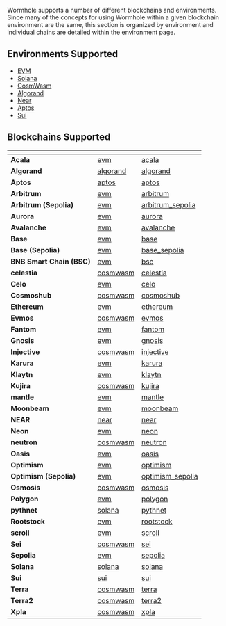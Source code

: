 
Wormhole supports a number of different blockchains and environments. Since many of the concepts for using Wormhole within a given blockchain environment are the same, this section is organized by environment and individual chains are detailed within the environment page. 

## Environments Supported

- [EVM](./evm/README.md)
- [Solana](./solana/README.md)
- [CosmWasm](./cosmwasm/README.md)
- [Algorand](./algorand/README.md)
- [Near](./near/README.md)
- [Aptos](./aptos/README.md)
- [Sui](./sui/README.md)


## Blockchains Supported

<table data-view="cards" data-full-width="false">
<thead>
    <tr>
        <th></th>
        <th data-hidden data-card-target data-type="content-ref"></th>
        <th data-hidden data-card-cover data-type="files"></th>
    </tr>
</thead>
<tbody>
<!--SUPPORTED_BLOCKCHAIN_ECOSYSTEM_CARDS-->
<tr>
    <td><strong>Acala</strong></td>
    <td><a href="../../reference/environments/evm/README.md#acala">evm</a></td>
    <td><a href="../../.gitbook/assets/chain-icons/acala.svg">acala</a></td>
</tr>
<tr>
    <td><strong>Algorand</strong></td>
    <td><a href="../../reference/environments/algorand/README.md#algorand">algorand</a></td>
    <td><a href="../../.gitbook/assets/chain-icons/algorand.svg">algorand</a></td>
</tr>
<tr>
    <td><strong>Aptos</strong></td>
    <td><a href="../../reference/environments/aptos/README.md#aptos">aptos</a></td>
    <td><a href="../../.gitbook/assets/chain-icons/aptos.svg">aptos</a></td>
</tr>
<tr>
    <td><strong>Arbitrum</strong></td>
    <td><a href="../../reference/environments/evm/README.md#arbitrum">evm</a></td>
    <td><a href="../../.gitbook/assets/chain-icons/arbitrum.svg">arbitrum</a></td>
</tr>
<tr>
    <td><strong>Arbitrum (Sepolia)</strong></td>
    <td><a href="../../reference/environments/evm/README.md#arbitrum_sepolia">evm</a></td>
    <td><a href="../../.gitbook/assets/chain-icons/arbitrum_sepolia.svg">arbitrum_sepolia</a></td>
</tr>
<tr>
    <td><strong>Aurora</strong></td>
    <td><a href="../../reference/environments/evm/README.md#aurora">evm</a></td>
    <td><a href="../../.gitbook/assets/chain-icons/aurora.svg">aurora</a></td>
</tr>
<tr>
    <td><strong>Avalanche</strong></td>
    <td><a href="../../reference/environments/evm/README.md#avalanche">evm</a></td>
    <td><a href="../../.gitbook/assets/chain-icons/avalanche.svg">avalanche</a></td>
</tr>
<tr>
    <td><strong>Base</strong></td>
    <td><a href="../../reference/environments/evm/README.md#base">evm</a></td>
    <td><a href="../../.gitbook/assets/chain-icons/base.svg">base</a></td>
</tr>
<tr>
    <td><strong>Base (Sepolia)</strong></td>
    <td><a href="../../reference/environments/evm/README.md#base_sepolia">evm</a></td>
    <td><a href="../../.gitbook/assets/chain-icons/base_sepolia.svg">base_sepolia</a></td>
</tr>
<tr>
    <td><strong>BNB Smart Chain (BSC)</strong></td>
    <td><a href="../../reference/environments/evm/README.md#bsc">evm</a></td>
    <td><a href="../../.gitbook/assets/chain-icons/bsc.svg">bsc</a></td>
</tr>
<tr>
    <td><strong>celestia</strong></td>
    <td><a href="../../reference/environments/cosmwasm/README.md#celestia">cosmwasm</a></td>
    <td><a href="../../.gitbook/assets/chain-icons/celestia.svg">celestia</a></td>
</tr>
<tr>
    <td><strong>Celo</strong></td>
    <td><a href="../../reference/environments/evm/README.md#celo">evm</a></td>
    <td><a href="../../.gitbook/assets/chain-icons/celo.svg">celo</a></td>
</tr>
<tr>
    <td><strong>Cosmoshub</strong></td>
    <td><a href="../../reference/environments/cosmwasm/README.md#cosmoshub">cosmwasm</a></td>
    <td><a href="../../.gitbook/assets/chain-icons/cosmoshub.svg">cosmoshub</a></td>
</tr>
<tr>
    <td><strong>Ethereum</strong></td>
    <td><a href="../../reference/environments/evm/README.md#ethereum">evm</a></td>
    <td><a href="../../.gitbook/assets/chain-icons/ethereum.svg">ethereum</a></td>
</tr>
<tr>
    <td><strong>Evmos</strong></td>
    <td><a href="../../reference/environments/cosmwasm/README.md#evmos">cosmwasm</a></td>
    <td><a href="../../.gitbook/assets/chain-icons/evmos.svg">evmos</a></td>
</tr>
<tr>
    <td><strong>Fantom</strong></td>
    <td><a href="../../reference/environments/evm/README.md#fantom">evm</a></td>
    <td><a href="../../.gitbook/assets/chain-icons/fantom.svg">fantom</a></td>
</tr>
<tr>
    <td><strong>Gnosis</strong></td>
    <td><a href="../../reference/environments/evm/README.md#gnosis">evm</a></td>
    <td><a href="../../.gitbook/assets/chain-icons/gnosis.svg">gnosis</a></td>
</tr>
<tr>
    <td><strong>Injective</strong></td>
    <td><a href="../../reference/environments/cosmwasm/README.md#injective">cosmwasm</a></td>
    <td><a href="../../.gitbook/assets/chain-icons/injective.svg">injective</a></td>
</tr>
<tr>
    <td><strong>Karura</strong></td>
    <td><a href="../../reference/environments/evm/README.md#karura">evm</a></td>
    <td><a href="../../.gitbook/assets/chain-icons/karura.svg">karura</a></td>
</tr>
<tr>
    <td><strong>Klaytn</strong></td>
    <td><a href="../../reference/environments/evm/README.md#klaytn">evm</a></td>
    <td><a href="../../.gitbook/assets/chain-icons/klaytn.svg">klaytn</a></td>
</tr>
<tr>
    <td><strong>Kujira</strong></td>
    <td><a href="../../reference/environments/cosmwasm/README.md#kujira">cosmwasm</a></td>
    <td><a href="../../.gitbook/assets/chain-icons/kujira.svg">kujira</a></td>
</tr>
<tr>
    <td><strong>mantle</strong></td>
    <td><a href="../../reference/environments/evm/README.md#mantle">evm</a></td>
    <td><a href="../../.gitbook/assets/chain-icons/mantle.svg">mantle</a></td>
</tr>
<tr>
    <td><strong>Moonbeam</strong></td>
    <td><a href="../../reference/environments/evm/README.md#moonbeam">evm</a></td>
    <td><a href="../../.gitbook/assets/chain-icons/moonbeam.svg">moonbeam</a></td>
</tr>
<tr>
    <td><strong>NEAR</strong></td>
    <td><a href="../../reference/environments/near/README.md#near">near</a></td>
    <td><a href="../../.gitbook/assets/chain-icons/near.svg">near</a></td>
</tr>
<tr>
    <td><strong>Neon</strong></td>
    <td><a href="../../reference/environments/evm/README.md#neon">evm</a></td>
    <td><a href="../../.gitbook/assets/chain-icons/neon.svg">neon</a></td>
</tr>
<tr>
    <td><strong>neutron</strong></td>
    <td><a href="../../reference/environments/cosmwasm/README.md#neutron">cosmwasm</a></td>
    <td><a href="../../.gitbook/assets/chain-icons/neutron.svg">neutron</a></td>
</tr>
<tr>
    <td><strong>Oasis</strong></td>
    <td><a href="../../reference/environments/evm/README.md#oasis">evm</a></td>
    <td><a href="../../.gitbook/assets/chain-icons/oasis.svg">oasis</a></td>
</tr>
<tr>
    <td><strong>Optimism</strong></td>
    <td><a href="../../reference/environments/evm/README.md#optimism">evm</a></td>
    <td><a href="../../.gitbook/assets/chain-icons/optimism.svg">optimism</a></td>
</tr>
<tr>
    <td><strong>Optimism (Sepolia)</strong></td>
    <td><a href="../../reference/environments/evm/README.md#optimism_sepolia">evm</a></td>
    <td><a href="../../.gitbook/assets/chain-icons/optimism_sepolia.svg">optimism_sepolia</a></td>
</tr>
<tr>
    <td><strong>Osmosis</strong></td>
    <td><a href="../../reference/environments/cosmwasm/README.md#osmosis">cosmwasm</a></td>
    <td><a href="../../.gitbook/assets/chain-icons/osmosis.svg">osmosis</a></td>
</tr>
<tr>
    <td><strong>Polygon</strong></td>
    <td><a href="../../reference/environments/evm/README.md#polygon">evm</a></td>
    <td><a href="../../.gitbook/assets/chain-icons/polygon.svg">polygon</a></td>
</tr>
<tr>
    <td><strong>pythnet</strong></td>
    <td><a href="../../reference/environments/solana/README.md#pythnet">solana</a></td>
    <td><a href="../../.gitbook/assets/chain-icons/pythnet.svg">pythnet</a></td>
</tr>
<tr>
    <td><strong>Rootstock</strong></td>
    <td><a href="../../reference/environments/evm/README.md#rootstock">evm</a></td>
    <td><a href="../../.gitbook/assets/chain-icons/rootstock.svg">rootstock</a></td>
</tr>
<tr>
    <td><strong>scroll</strong></td>
    <td><a href="../../reference/environments/evm/README.md#scroll">evm</a></td>
    <td><a href="../../.gitbook/assets/chain-icons/scroll.svg">scroll</a></td>
</tr>
<tr>
    <td><strong>Sei</strong></td>
    <td><a href="../../reference/environments/cosmwasm/README.md#sei">cosmwasm</a></td>
    <td><a href="../../.gitbook/assets/chain-icons/sei.svg">sei</a></td>
</tr>
<tr>
    <td><strong>Sepolia</strong></td>
    <td><a href="../../reference/environments/evm/README.md#sepolia">evm</a></td>
    <td><a href="../../.gitbook/assets/chain-icons/sepolia.svg">sepolia</a></td>
</tr>
<tr>
    <td><strong>Solana</strong></td>
    <td><a href="../../reference/environments/solana/README.md#solana">solana</a></td>
    <td><a href="../../.gitbook/assets/chain-icons/solana.svg">solana</a></td>
</tr>
<tr>
    <td><strong>Sui</strong></td>
    <td><a href="../../reference/environments/sui/README.md#sui">sui</a></td>
    <td><a href="../../.gitbook/assets/chain-icons/sui.svg">sui</a></td>
</tr>
<tr>
    <td><strong>Terra</strong></td>
    <td><a href="../../reference/environments/cosmwasm/README.md#terra">cosmwasm</a></td>
    <td><a href="../../.gitbook/assets/chain-icons/terra.svg">terra</a></td>
</tr>
<tr>
    <td><strong>Terra2</strong></td>
    <td><a href="../../reference/environments/cosmwasm/README.md#terra2">cosmwasm</a></td>
    <td><a href="../../.gitbook/assets/chain-icons/terra2.svg">terra2</a></td>
</tr>
<tr>
    <td><strong>Xpla</strong></td>
    <td><a href="../../reference/environments/cosmwasm/README.md#xpla">cosmwasm</a></td>
    <td><a href="../../.gitbook/assets/chain-icons/xpla.svg">xpla</a></td>
</tr>
<!--SUPPORTED_BLOCKCHAIN_ECOSYSTEM_CARDS-->
</tbody></table>
